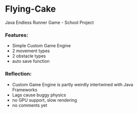 # Flying-Cake
Java Endless Runner Game - School Project

### Features:
- Simple Custom Game Engine
- 2 movement types
- 2 obstacle types
- auto save function

### Reflection:
- Custom Game Engine is partly weirdly intertwined with Java Frameworks
- Lags cause buggy physics
- no GPU support, slow rendering
- no comments yet
